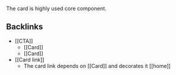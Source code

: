 The card is highly used core component.

<!-- table-of-contents start --><!-- table-of-contents end -->

## Backlinks
* [[CTA]]
	* [[Card]]
	* [[Card]]
* [[Card link]]
	* The card link depends on [[Card]] and decorates it [[home]]
